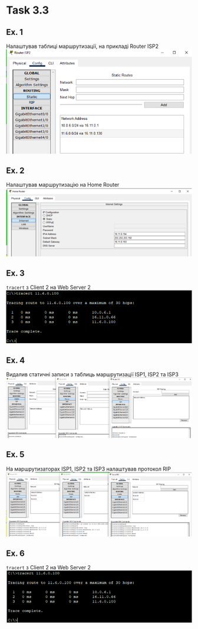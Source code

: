 # Task 3.3

## Ex. 1
Налаштував таблиці маршрутизації, на прикладі Router ISP2  
![RoutingTable](./screenshots/1.png)

## Ex. 2
Налаштував маршрутизацію на Home Router  
![HomeRouter](./screenshots/2.png)

## Ex. 3
`tracert` з Client 2 на Web Server 2  
![tracert1](./screenshots/3.png)

## Ex. 4
Видалив статичні записи з таблиць маршрутизації ISP1, ISP2 та ISP3  
![RemovingStaticRouting](./screenshots/4.png)

## Ex. 5
На  маршрутизаторах ISP1,  ISP2  та  ISP3  налаштував  протокол  RIP  
![RIP](./screenshots/5.png)

## Ex. 6
`tracert` з Client 2 на Web Server 2  
![tracert1](./screenshots/6.png)